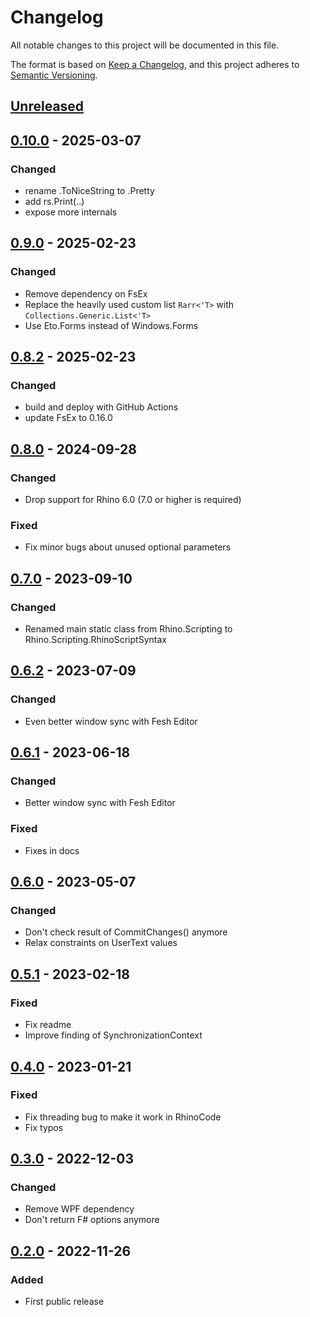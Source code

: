 # Changelog

All notable changes to this project will be documented in this file.

The format is based on [Keep a Changelog](https://keepachangelog.com/en/1.0.0/),
and this project adheres to [Semantic Versioning](https://semver.org/spec/v2.0.0.html).

## [Unreleased]


## [0.10.0] - 2025-03-07
### Changed
- rename .ToNiceString to .Pretty
- add rs.Print(..)
- expose more internals

## [0.9.0] - 2025-02-23
### Changed
- Remove dependency on FsEx
- Replace the heavily used custom list `Rarr<'T>` with `Collections.Generic.List<'T>`
- Use Eto.Forms instead of Windows.Forms

## [0.8.2] - 2025-02-23
### Changed
- build and deploy with GitHub Actions
- update FsEx to 0.16.0

## [0.8.0] - 2024-09-28
### Changed
- Drop support for Rhino 6.0 (7.0 or higher is required)
### Fixed
- Fix minor bugs about unused optional parameters

## [0.7.0] - 2023-09-10
### Changed
- Renamed main static class from Rhino.Scripting to Rhino.Scripting.RhinoScriptSyntax

## [0.6.2] - 2023-07-09
### Changed
- Even better window sync with Fesh Editor

## [0.6.1] - 2023-06-18
### Changed
- Better window sync with Fesh Editor
### Fixed
- Fixes in docs

## [0.6.0] - 2023-05-07
### Changed
- Don't check result of CommitChanges() anymore
- Relax constraints on UserText values

## [0.5.1] - 2023-02-18
### Fixed
- Fix readme
- Improve finding of SynchronizationContext

## [0.4.0] - 2023-01-21
### Fixed
- Fix threading bug to make it work in RhinoCode
- Fix typos

## [0.3.0] - 2022-12-03
### Changed
- Remove WPF dependency
- Don't return F# options anymore

## [0.2.0] - 2022-11-26
### Added
- First public release

[Unreleased]: https://github.com/goswinr/Rhino.Scripting/compare/0.10.0...HEAD
[0.10.0]: https://github.com/goswinr/Rhino.Scripting/compare/0.9.0...0.10.0
[0.9.0]: https://github.com/goswinr/Rhino.Scripting/compare/0.8.2...0.9.0
[0.8.2]: https://github.com/goswinr/Rhino.Scripting/compare/0.8.0...0.8.2
[0.8.0]: https://github.com/goswinr/Rhino.Scripting/compare/0.7.0...0.8.0
[0.7.0]: https://github.com/goswinr/Rhino.Scripting/compare/0.6.2...0.7.0
[0.6.2]: https://github.com/goswinr/Rhino.Scripting/compare/0.6.1...0.6.2
[0.6.1]: https://github.com/goswinr/Rhino.Scripting/compare/0.6.0...0.6.1
[0.6.0]: https://github.com/goswinr/Rhino.Scripting/compare/0.5.1...0.6.0
[0.5.1]: https://github.com/goswinr/Rhino.Scripting/compare/0.4.0...0.5.1
[0.4.0]: https://github.com/goswinr/Rhino.Scripting/compare/0.3.0...0.4.0
[0.3.0]: https://github.com/goswinr/Rhino.Scripting/compare/0.2.0...0.3.0
[0.2.0]: https://github.com/goswinr/Rhino.Scripting/releases/tag/0.2.0

<!--
use to get tag dates:
git log --tags --simplify-by-decoration --pretty="format:%ci %d"

-->